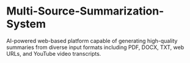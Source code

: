 # Multi-Source-Summarization-System
AI-powered web-based platform capable of generating high-quality summaries from diverse input formats including PDF, DOCX, TXT, web URLs, and YouTube video transcripts.
